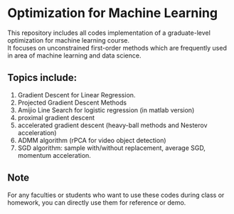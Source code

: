 # Optimization for Machine Learning
This repository includes all codes implementation of a graduate-level optimization for machine learning course.\
It focuses on unconstrained first-order methods which are frequently used in area of machine learning and data science.
## Topics include:
1. Gradient Descent for Linear Regression.
2. Projected Gradient Descent Methods
3. Amijio Line Search for logistic regression (in matlab version)
4. proximal gradient descent
5. accelerated gradient descent (heavy-ball methods and Nesterov acceleration)
6. ADMM algorithm (rPCA for video object detection)
7. SGD algorithm: sample with/without replacement, average SGD, momentum acceleration.
## Note
For any faculties or students who want to use these codes during class or homework, you can directly use them for reference or demo.
